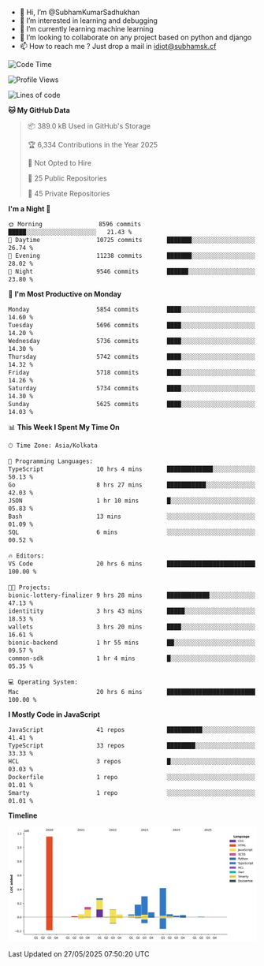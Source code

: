 - 👋 Hi, I’m @SubhamKumarSadhukhan
- 👀 I’m interested in learning and debugging
- 🌱 I’m currently learning machine learning
- 💞️ I’m looking to collaborate on any project based on python and django
- 📫 How to reach me ?
      Just drop a mail in idiot@subhamsk.cf

<!---
SubhamKumarSadhukhan/SubhamKumarSadhukhan is a ✨ special ✨ repository because its `README.md` (this file) appears on your GitHub profile.
You can click the Preview link to take a look at your changes.
--->


<!--START_SECTION:waka-->
![Code Time](http://img.shields.io/badge/Code%20Time-2%2C926%20hrs%2022%20mins-blue)

![Profile Views](http://img.shields.io/badge/Profile%20Views-1-blue)

![Lines of code](https://img.shields.io/badge/From%20Hello%20World%20I%27ve%20Written-2.9%20million%20lines%20of%20code-blue)

**🐱 My GitHub Data** 

> 📦 389.0 kB Used in GitHub's Storage 
 > 
> 🏆 6,334 Contributions in the Year 2025
 > 
> 🚫 Not Opted to Hire
 > 
> 📜 25 Public Repositories 
 > 
> 🔑 45 Private Repositories 
 > 
**I'm a Night 🦉** 

```text
🌞 Morning                8596 commits        █████░░░░░░░░░░░░░░░░░░░░   21.43 % 
🌆 Daytime                10725 commits       ███████░░░░░░░░░░░░░░░░░░   26.74 % 
🌃 Evening                11238 commits       ███████░░░░░░░░░░░░░░░░░░   28.02 % 
🌙 Night                  9546 commits        ██████░░░░░░░░░░░░░░░░░░░   23.80 % 
```
📅 **I'm Most Productive on Monday** 

```text
Monday                   5854 commits        ████░░░░░░░░░░░░░░░░░░░░░   14.60 % 
Tuesday                  5696 commits        ████░░░░░░░░░░░░░░░░░░░░░   14.20 % 
Wednesday                5736 commits        ████░░░░░░░░░░░░░░░░░░░░░   14.30 % 
Thursday                 5742 commits        ████░░░░░░░░░░░░░░░░░░░░░   14.32 % 
Friday                   5718 commits        ████░░░░░░░░░░░░░░░░░░░░░   14.26 % 
Saturday                 5734 commits        ████░░░░░░░░░░░░░░░░░░░░░   14.30 % 
Sunday                   5625 commits        ████░░░░░░░░░░░░░░░░░░░░░   14.03 % 
```


📊 **This Week I Spent My Time On** 

```text
🕑︎ Time Zone: Asia/Kolkata

💬 Programming Languages: 
TypeScript               10 hrs 4 mins       █████████████░░░░░░░░░░░░   50.13 % 
Go                       8 hrs 27 mins       ███████████░░░░░░░░░░░░░░   42.03 % 
JSON                     1 hr 10 mins        █░░░░░░░░░░░░░░░░░░░░░░░░   05.83 % 
Bash                     13 mins             ░░░░░░░░░░░░░░░░░░░░░░░░░   01.09 % 
SQL                      6 mins              ░░░░░░░░░░░░░░░░░░░░░░░░░   00.52 % 

🔥 Editors: 
VS Code                  20 hrs 6 mins       █████████████████████████   100.00 % 

🐱‍💻 Projects: 
bionic-lottery-finalizer 9 hrs 28 mins       ████████████░░░░░░░░░░░░░   47.13 % 
identitity               3 hrs 43 mins       █████░░░░░░░░░░░░░░░░░░░░   18.53 % 
wallets                  3 hrs 20 mins       ████░░░░░░░░░░░░░░░░░░░░░   16.61 % 
bionic-backend           1 hr 55 mins        ██░░░░░░░░░░░░░░░░░░░░░░░   09.57 % 
common-sdk               1 hr 4 mins         █░░░░░░░░░░░░░░░░░░░░░░░░   05.35 % 

💻 Operating System: 
Mac                      20 hrs 6 mins       █████████████████████████   100.00 % 
```

**I Mostly Code in JavaScript** 

```text
JavaScript               41 repos            ██████████░░░░░░░░░░░░░░░   41.41 % 
TypeScript               33 repos            ████████░░░░░░░░░░░░░░░░░   33.33 % 
HCL                      3 repos             █░░░░░░░░░░░░░░░░░░░░░░░░   03.03 % 
Dockerfile               1 repo              ░░░░░░░░░░░░░░░░░░░░░░░░░   01.01 % 
Smarty                   1 repo              ░░░░░░░░░░░░░░░░░░░░░░░░░   01.01 % 
```



**Timeline**

![Lines of Code chart](https://raw.githubusercontent.com/SubhamKumarSadhukhan/SubhamKumarSadhukhan/main/assets/bar_graph.png)


 Last Updated on 27/05/2025 07:50:20 UTC
<!--END_SECTION:waka-->
